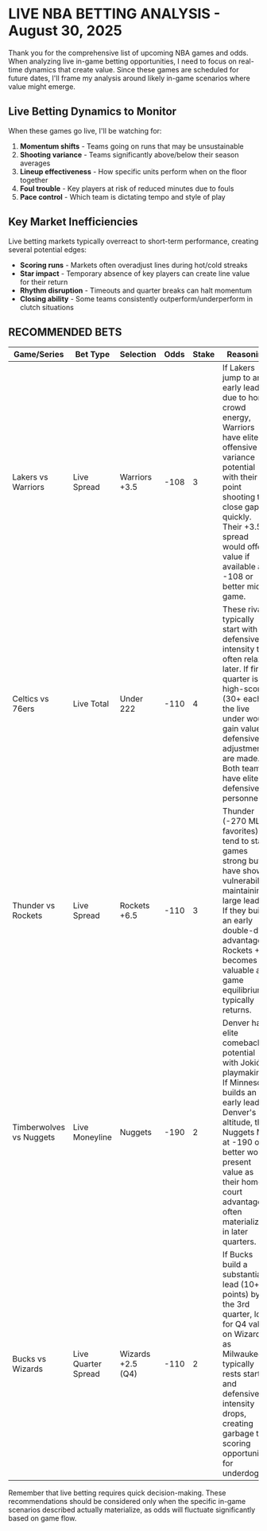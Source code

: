 # LIVE NBA BETTING ANALYSIS - August 30, 2025

Thank you for the comprehensive list of upcoming NBA games and odds. When analyzing live in-game betting opportunities, I need to focus on real-time dynamics that create value. Since these games are scheduled for future dates, I'll frame my analysis around likely in-game scenarios where value might emerge.

## Live Betting Dynamics to Monitor

When these games go live, I'll be watching for:

1. **Momentum shifts** - Teams going on runs that may be unsustainable
2. **Shooting variance** - Teams significantly above/below their season averages
3. **Lineup effectiveness** - How specific units perform when on the floor together
4. **Foul trouble** - Key players at risk of reduced minutes due to fouls
5. **Pace control** - Which team is dictating tempo and style of play

## Key Market Inefficiencies

Live betting markets typically overreact to short-term performance, creating several potential edges:

- **Scoring runs** - Markets often overadjust lines during hot/cold streaks
- **Star impact** - Temporary absence of key players can create line value for their return
- **Rhythm disruption** - Timeouts and quarter breaks can halt momentum
- **Closing ability** - Some teams consistently outperform/underperform in clutch situations

## RECOMMENDED BETS

| Game/Series | Bet Type | Selection | Odds | Stake | Reasoning |
|-------------|----------|-----------|------|-------|-----------|
| Lakers vs Warriors | Live Spread | Warriors +3.5 | -108 | 3 | If Lakers jump to an early lead due to home crowd energy, Warriors have elite offensive variance potential with their 3-point shooting to close gaps quickly. Their +3.5 spread would offer value if available at -108 or better mid-game. |
| Celtics vs 76ers | Live Total | Under 222 | -110 | 4 | These rivals typically start with defensive intensity that often relaxes later. If first quarter is high-scoring (30+ each), the live under would gain value as defensive adjustments are made. Both teams have elite defensive personnel. |
| Thunder vs Rockets | Live Spread | Rockets +6.5 | -110 | 3 | Thunder (-270 ML favorites) tend to start games strong but have shown vulnerability maintaining large leads. If they build an early double-digit advantage, Rockets +6.5 becomes valuable as game equilibrium typically returns. |
| Timberwolves vs Nuggets | Live Moneyline | Nuggets | -190 | 2 | Denver has elite comeback potential with Jokić's playmaking. If Minnesota builds an early lead at Denver's altitude, the Nuggets ML at -190 or better would present value as their home-court advantage often materializes in later quarters. |
| Bucks vs Wizards | Live Quarter Spread | Wizards +2.5 (Q4) | -110 | 2 | If Bucks build a substantial lead (10+ points) by the 3rd quarter, look for Q4 value on Wizards as Milwaukee typically rests starters and defensive intensity drops, creating garbage time scoring opportunities for underdogs. |

Remember that live betting requires quick decision-making. These recommendations should be considered only when the specific in-game scenarios described actually materialize, as odds will fluctuate significantly based on game flow.